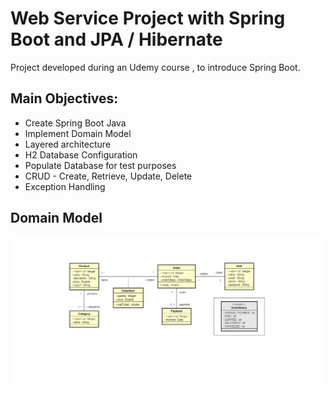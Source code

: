 # Web Service Project with Spring Boot and JPA / Hibernate

Project developed during an Udemy course , to introduce Spring Boot.

## Main Objectives:

<ul>
  <li>Create Spring Boot Java</li>
  <li>Implement Domain Model</li>
  <li>Layered architecture</li>
  <li>H2 Database Configuration</li>
  <li>Populate Database for test purposes</li>
  <li>CRUD - Create, Retrieve, Update, Delete </li>
  <li>Exception Handling</li>
</ul>


## Domain Model

<img src="assets/Domain Model.png" />

